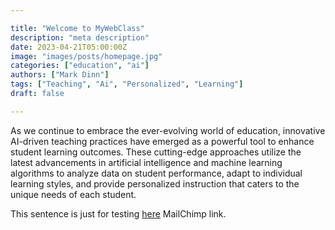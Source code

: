 ```yaml
---

title: "Welcome to MyWebClass"
description: "meta description"
date: 2023-04-21T05:00:00Z
image: "images/posts/homepage.jpg"
categories: ["education", "ai"]
authors: ["Mark Dinn"]
tags: ["Teaching", "Ai", "Personalized", "Learning"]
draft: false

---
```


As we continue to embrace the ever-evolving world of education, innovative AI-driven teaching practices have emerged as a powerful tool to enhance student learning outcomes. These cutting-edge approaches utilize the latest advancements in artificial intelligence and machine learning algorithms to analyze data on student performance, adapt to individual learning styles, and provide personalized instruction that caters to the unique needs of each student.

This sentence is just for testing [here](https://openai.com/blog/chatgpt) MailChimp link.
